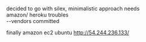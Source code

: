 decided to go with silex, minimalistic approach needs  
amazon/ heroku troubles  
--vendors committed  


finally amazon ec2 ubuntu  http://54.244.236.133/  